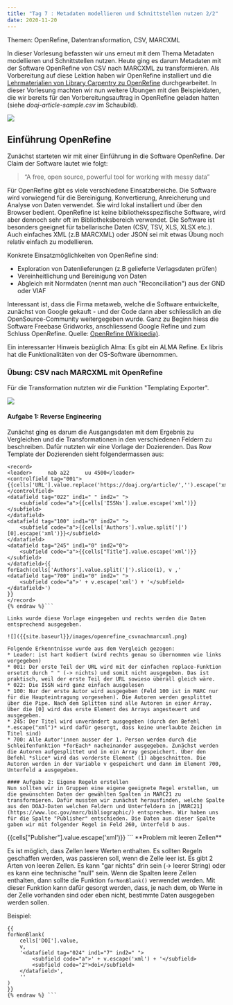 ```yaml
---
title: "Tag 7 : Metadaten modellieren und Schnittstellen nutzen 2/2"
date: 2020-11-20
---
```


Themen: OpenRefine, Datentransformation, CSV, MARCXML

In dieser Vorlesung befassten wir uns erneut mit dem Thema Metadaten modellieren und Schnittstellen nutzen. Heute ging es darum Metadaten mit der Software OpenRefine von CSV nach MARCXML zu transformieren.
Als Vorbereitung auf diese Lektion haben wir OpenRefine installiert und die [Lehrmaterialien von Library Carpentry zu OpenRefine](https://librarycarpentry.org/lc-open-refine/) durchgearbeitet. In dieser Vorlesung machten wir nun weitere Übungen mit den Beispieldaten, die wir bereits für den Vorbereitungsauftrag in OpenRefine geladen hatten (siehe *doaj-article-sample.csv* im Schaubild).

![]({{site.baseurl}}/images/schaubild_20201120.png)

## Einführung OpenRefine

Zunächst starteten wir mit einer Einführung in die Software OpenRefine. Der Claim der Software lautet wie folgt:

> “A free, open source, powerful tool for working with messy data”

Für OpenRefine gibt es viele verschiedene Einsatzbereiche. Die Software wird vorwiegend für die Bereinigung, Konvertierung, Anreicherung und Analyse von Daten verwendet. Sie wird lokal installiert und über den Browser bedient. OpenRefine ist keine bibliotheksspezifische Software, wird aber dennoch sehr oft im Bibliotheksbereich verwendet. Die Software ist besonders geeignet für tabellarische Daten (CSV, TSV, XLS, XLSX etc.). Auch einfaches XML (z.B MARCXML) oder JSON sei mit etwas Übung noch relativ einfach zu modellieren. 

Konkrete Einsatzmöglichkeiten von OpenRefine sind:
* Exploration von Datenlieferungen (z.B gelieferte Verlagsdaten prüfen)
* Vereinheitlichung und Bereinigung von Daten
* Abgleich mit Normdaten (nennt man auch "Reconciliation") aus der GND oder VIAF

Interessant ist, dass die Firma metaweb, welche die Software entwickelte, zunächst von Google gekauft - und der Code dann aber schliesslich an die OpenSource-Community weitergegeben wurde.
Ganz zu Beginn hiess die Software Freebase Gridworks, anschliessend Google Refine und zum Schluss OpenRefine. Quelle: [OpenRefine (Wikipedia)](https://en.wikipedia.org/wiki/OpenRefine).

Ein interessanter Hinweis bezüglich Alma: Es gibt ein ALMA Refine. Ex libris hat die Funktionalitäten von der OS-Software übernommen.

### Übung: CSV nach MARCXML mit OpenRefine
Für die Transformation nutzten wir die Funktion "Templating Exporter".

![]({{site.baseurl}}/images/openrefine_templating.jpg)

#### Aufgabe 1: Reverse Engineering
Zunächst ging es darum die Ausgangsdaten mit dem Ergebnis zu Vergleichen und die Transformationen in den verschiedenen Feldern zu beschreiben. Dafür nutzten wir eine Vorlage der Dozierenden. Das Row Template der Dozierenden sieht folgendermassen aus:

```{% raw %}
<record>
<leader>     nab a22     uu 4500</leader>
<controlfield tag="001">{{cells['URL'].value.replace('https://doaj.org/article/','').escape('xml')}}</controlfield>
<datafield tag="022" ind1=" " ind2=" ">
    <subfield code="a">{{cells['ISSNs'].value.escape('xml')}}</subfield>
</datafield>
<datafield tag="100" ind1="0" ind2=" ">
    <subfield code="a">{{cells['Authors'].value.split('|')[0].escape('xml')}}</subfield>
</datafield>
<datafield tag="245" ind1="0" ind2="0">
    <subfield code="a">{{cells["Title"].value.escape('xml')}}</subfield>
</datafield>{{
forEach(cells['Authors'].value.split('|').slice(1), v ,'
<datafield tag="700" ind1="0" ind2=" ">
    <subfield code="a">' + v.escape('xml') + '</subfield>
</datafield>')
}}
</record>
{% endraw %}```

Links wurde diese Vorlage eingegeben und rechts werden die Daten entsprechend ausgegeben.

![]({{site.baseurl}}/images/openrefine_csvnachmarcxml.png)

Folgende Erkenntnisse wurde aus dem Vergleich gezogen:
* Leader: ist hart kodiert (wird rechts genau so übernommen wie links vorgegeben)
* 001: Der erste Teil der URL wird mit der einfachen replace-Funktion ersetzt durch " " (-> nichts) und somit nicht ausgegeben. Das ist praktisch, weil der erste Teil der URL sowieso überall gleich wäre.
* 022: Die ISSN wird ganz einfach ausgelesen
* 100: Nur der erste Autor wird ausgegeben (Feld 100 ist in MARC nur für die Haupteintragung vorgesehen). Die Autoren werden gesplittet über die Pipe. Nach dem Splitten sind alle Autoren in einer Array. Über die [0] wird das erste Element des Arrays angesteuert und ausgegeben.
* 245: Der Titel wird unverändert ausgegeben (durch den Befehl *.escape("xml")* wird dafür gesorgt, dass keine unerlaubte Zeichen im Titel sind)
* 700: Alle Autor'innen ausser der 1. Person werden durch die Schleifenfunktion *forEach* nacheinander ausgegeben. Zunächst werden die Autoren aufgesplittet und in ein Array gespeichert. Über den Befehl *slice* wird das vorderste Element (1) abgeschnitten. Die Autoren werden in der Variable v gespeichert und dann im Element 700, Unterfeld a ausgegeben.

#### Aufgabe 2: Eigene Regeln erstellen
Nun sollten wir in Gruppen eine eigene geeignete Regel erstellen, um die gewünschten Daten der gewählten Spalten in MARC21 zu transformieren. Dafür mussten wir zunächst herausfinden, welche Spalte aus den DOAJ-Daten welchen Feldern und Unterfeldern in [MARC21](https://www.loc.gov/marc/bibliographic/) entsprechen. Wir haben uns für die Spalte "Publisher" entschieden. Die Daten aus dieser Spalte gaben wir mit folgender Regel in Feld 260, Unterfeld b aus.
```
<datafield tag="260" ind1=" " ind2=" ">
    <subfield code="b">{{cells["Publisher"].value.escape('xml')}}
</datafield>
```
**Problem mit leeren Zellen**

Es ist möglich, dass Zellen leere Werten enthalten. Es sollten Regeln geschaffen werden, was passieren soll, wenn die Zelle leer ist. Es gibt 2 Arten von leeren Zellen. Es kann "gar nichts" drin sein (-> leerer String) oder es kann eine technische "null" sein.
Wenn die Spalten leere Zellen enthalten, dann sollte die Funktion `forNonBlank()` verwendet werden. Mit dieser Funktion kann dafür gesorgt werden, dass, je nach dem, ob Werte in der Zelle vorhanden sind oder eben nicht, bestimmte Daten ausgegeben werden sollen.

Beispiel:

```{% raw %}
{{
forNonBlank(
    cells['DOI'].value,
    v,
    '<datafield tag="024" ind1="7" ind2=" ">
        <subfield code="a">' + v.escape('xml') + '</subfield>
        <subfield code="2">doi</subfield>        
    </datafield>',
    ''
)
}}
{% endraw %} ```















